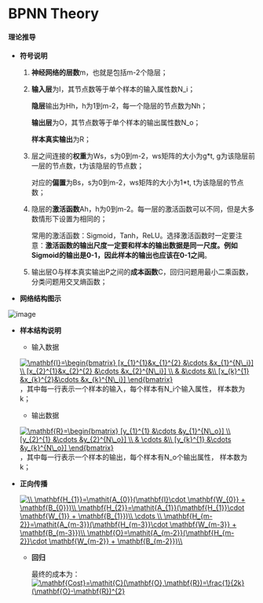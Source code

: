 # BPNN Theory
 
#### 理论推导

+ **符号说明**

    1. **神经网络的层数**m，也就是包括m-2个隐层；
    2. **输入层**为I，其节点数等于单个样本的输入属性数N_i；
    
       **隐层**输出为Hh，h为1到m-2，每一个隐层的节点数为Nh；
       
       **输出层**为O，其节点数等于单个样本的输出属性数N_o；
       
       **样本真实输出**为R；
       
    3. 层之间连接的**权重**为Ws，s为0到m-2，ws矩阵的大小为g\*t, g为该隐层前一层的节点数，t为该隐层的节点数；
    
       对应的**偏置**为Bs，s为0到m-2，ws矩阵的大小为1\*t, t为该隐层的节点数；
    
    4. 隐层的**激活函数**Ah，h为0到m-2。每一层的激活函数可以不同，但是大多数情形下设置为相同的；
    
       常用的激活函数：Sigmoid，Tanh，ReLU。选择激活函数时一定要注意：**激活函数的输出尺度一定要和样本的输出数据是同一尺度。例如Sigmoid的输出是0-1，因此样本的输出也应该在0-1之间**。
       
    5. 输出层O与样本真实输出P之间的**成本函数**C，回归问题用最小二乘函数， 分类问题用交叉熵函数；
      
+ **网络结构图示**

![image](https://github.com/Anfany/Machine-Learning-for-Beginner-by-Python3/blob/master/BPNN/BPNN_Struct.png)


+ **样本结构说明**

     + 输入数据
      
    <a href="http://www.codecogs.com/eqnedit.php?latex=\mathbf{I}=\begin{bmatrix}&space;[x_{1}^{1}&x_{1}^{2}&space;&\cdots&space;&x_{1}^{N\_i}]&space;\\&space;[x_{2}^{1}&x_{2}^{2}&space;&\cdots&space;&x_{2}^{N\_i}]&space;\\&space;&&space;&\cdots&space;&\\&space;[x_{k}^{1}&space;&x_{k}^{2}&\cdots&space;&x_{k}^{N\_i}]&space;\end{bmatrix}" target="_blank"><img src="http://latex.codecogs.com/gif.latex?\mathbf{I}=\begin{bmatrix}&space;[x_{1}^{1}&x_{1}^{2}&space;&\cdots&space;&x_{1}^{N\_i}]&space;\\&space;[x_{2}^{1}&x_{2}^{2}&space;&\cdots&space;&x_{2}^{N\_i}]&space;\\&space;&&space;&\cdots&space;&\\&space;[x_{k}^{1}&space;&x_{k}^{2}&\cdots&space;&x_{k}^{N\_i}]&space;\end{bmatrix}" title="\mathbf{I}=\begin{bmatrix} [x_{1}^{1}&x_{1}^{2} &\cdots &x_{1}^{N\_i}] \\ [x_{2}^{1}&x_{2}^{2} &\cdots &x_{2}^{N\_i}] \\ & &\cdots &\\ [x_{k}^{1} &x_{k}^{2}&\cdots &x_{k}^{N\_i}] \end{bmatrix}" /></a>，其中每一行表示一个样本的输入，每个样本有N_i个输入属性， 样本数为k；
    
    + 输出数据
        
   <a href="http://www.codecogs.com/eqnedit.php?latex=\mathbf{R}=\begin{bmatrix}&space;[y_{1}^{1}&space;&\cdots&space;&y_{1}^{N\_o}]&space;\\&space;[y_{2}^{1}&space;&\cdots&space;&y_{2}^{N\_o}]&space;\\&space;&&space;\cdots&space;&\\&space;[y_{k}^{1}&space;&\cdots&space;&y_{k}^{N\_o}]&space;\end{bmatrix}" target="_blank"><img src="http://latex.codecogs.com/gif.latex?\mathbf{R}=\begin{bmatrix}&space;[y_{1}^{1}&space;&\cdots&space;&y_{1}^{N\_o}]&space;\\&space;[y_{2}^{1}&space;&\cdots&space;&y_{2}^{N\_o}]&space;\\&space;&&space;\cdots&space;&\\&space;[y_{k}^{1}&space;&\cdots&space;&y_{k}^{N\_o}]&space;\end{bmatrix}" title="\mathbf{R}=\begin{bmatrix} [y_{1}^{1} &\cdots &y_{1}^{N\_o}] \\ [y_{2}^{1} &\cdots &y_{2}^{N\_o}] \\ & \cdots &\\ [y_{k}^{1} &\cdots &y_{k}^{N\_o}] \end{bmatrix}" /></a>，其中每一行表示一个样本的输出，每个样本有N_o个输出属性， 样本数为k；
   
   
* **正向传播**

  <a href="http://www.codecogs.com/eqnedit.php?latex=\\&space;\mathbf{H_{1}}=\mathit{A_{0}}(\mathbf{I}\cdot&space;\mathbf{W_{0}}&space;&plus;&space;\mathbf{B_{0}})\\&space;\mathbf{H_{2}}=\mathit{A_{1}}(\mathbf{H_{1}}\cdot&space;\mathbf{W_{1}}&space;&plus;&space;\mathbf{B_{1}})\\&space;\cdots&space;\\&space;\mathbf{H_{m-2}}=\mathit{A_{m-3}}(\mathbf{H_{m-3}}\cdot&space;\mathbf{W_{m-3}}&space;&plus;&space;\mathbf{B_{m-3}})\\&space;\mathbf{O}=\mathit{A_{m-2}}(\mathbf{H_{m-2}}\cdot&space;\mathbf{W_{m-2}}&space;&plus;&space;\mathbf{B_{m-2}})\\" target="_blank"><img src="http://latex.codecogs.com/gif.latex?\\&space;\mathbf{H_{1}}=\mathit{A_{0}}(\mathbf{I}\cdot&space;\mathbf{W_{0}}&space;&plus;&space;\mathbf{B_{0}})\\&space;\mathbf{H_{2}}=\mathit{A_{1}}(\mathbf{H_{1}}\cdot&space;\mathbf{W_{1}}&space;&plus;&space;\mathbf{B_{1}})\\&space;\cdots&space;\\&space;\mathbf{H_{m-2}}=\mathit{A_{m-3}}(\mathbf{H_{m-3}}\cdot&space;\mathbf{W_{m-3}}&space;&plus;&space;\mathbf{B_{m-3}})\\&space;\mathbf{O}=\mathit{A_{m-2}}(\mathbf{H_{m-2}}\cdot&space;\mathbf{W_{m-2}}&space;&plus;&space;\mathbf{B_{m-2}})\\" title="\\ \mathbf{H_{1}}=\mathit{A_{0}}(\mathbf{I}\cdot \mathbf{W_{0}} + \mathbf{B_{0}})\\ \mathbf{H_{2}}=\mathit{A_{1}}(\mathbf{H_{1}}\cdot \mathbf{W_{1}} + \mathbf{B_{1}})\\ \cdots \\ \mathbf{H_{m-2}}=\mathit{A_{m-3}}(\mathbf{H_{m-3}}\cdot \mathbf{W_{m-3}} + \mathbf{B_{m-3}})\\ \mathbf{O}=\mathit{A_{m-2}}(\mathbf{H_{m-2}}\cdot \mathbf{W_{m-2}} + \mathbf{B_{m-2}})\\" /></a>
    
    + **回归**
    
        最终的成本为：<a href="http://www.codecogs.com/eqnedit.php?latex=\mathbf{Cost}=\mathit{C}(\mathbf{O},\mathbf{R})=\frac{1}{2k}(\mathbf{O}-\mathbf{R})^{2}" target="_blank"><img src="http://latex.codecogs.com/gif.latex?\mathbf{Cost}=\mathit{C}(\mathbf{O},\mathbf{R})=\frac{1}{2k}(\mathbf{O}-\mathbf{R})^{2}" title="\mathbf{Cost}=\mathit{C}(\mathbf{O},\mathbf{R})=\frac{1}{2k}(\mathbf{O}-\mathbf{R})^{2}" /></a>
    
    

   


    
    


 

 
 
  
